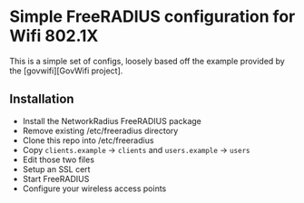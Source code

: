 # Simple FreeRADIUS configuration for Wifi 802.1X

This is a simple set of configs, loosely based off the example provided by the [govwifi][GovWifi project].

## Installation
- Install the NetworkRadius FreeRADIUS package
- Remove existing /etc/freeradius directory
- Clone this repo into /etc/freeradius
- Copy `clients.example` -> `clients` and `users.example` -> `users`
- Edit those two files
- Setup an SSL cert
- Start FreeRADIUS
- Configure your wireless access points


[govwifi]: https://github.com/alphagov/govwifi-frontend

